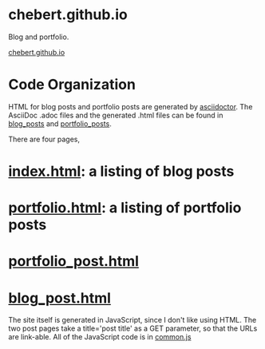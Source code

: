 # chebert.github.io
Blog and portfolio.

[chebert.github.io](https://chebert.github.io)

Code Organization
=================

HTML for blog posts and portfolio posts are generated by [asciidoctor](https://asciidoctor.org/docs/asciidoc-syntax-quick-reference/).
The AsciiDoc .adoc files and the generated .html files can be found in [blog_posts](./blog_posts) and [portfolio_posts](portfolio_posts).

There are four pages, 
# [index.html](./index.html): a listing of blog posts
# [portfolio.html](./portfolio.html): a listing of portfolio posts
# [portfolio_post.html](./portfolio_post.html)
# [blog_post.html](./blog_post.html)

The site itself is generated in JavaScript, since I don't like using HTML.
The two post pages take a title='post title' as a GET parameter, so that the URLs are link-able.
All of the JavaScript code is in [common.js](./common.js)
